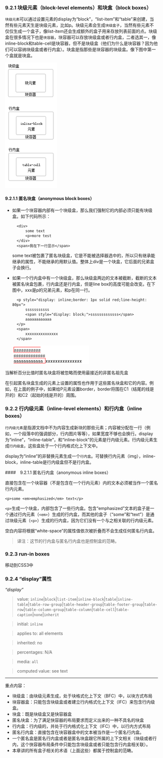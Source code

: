 
### 9.2.1 块级元素（block-level elements）和块盒（block boxes）

`块级元素`可以通过设置元素的display为“block”，“list-item”和“table”来创建，当然有些元素天生是块级元素，比如p。块级元素会生成`块级盒子`，当然有些元素不仅仅生成一个盒子，像list-item还会生成额外的盒子用来存放列表前面的点。块级盒在很多情况下也是`块容器`，块容器可以存放块级盒或者行内盒，二者选其一，像inline-block和table-cell是块容器，但不是块级盒（他们为什么是块容器？因为他们可以容纳块级盒或者行内盒）。块盒是指那些是块容器的块级盒。像下图中第一个盒就是块盒。

![](img/rel1.jpg)

#### 9.2.1.1 匿名块盒（anonymous block boxes）

- 如果一个块容器内部有一个块级盒，那么我们强制它的内部必须只能有块级盒。如下代码所示：

		<div>
		    some text
		    <p>more test
		</div>
		<span>我在下一行显示</span>

	some text被包裹了匿名块级盒，它是不能被选择器选中的，所以只有继承能继承的属性，不能继承的用默认值。整体上div是一个块盒，它后面的兄弟盒子会换行。



- 如果一个行内盒中有一个块级盒，那么块级盒两边的文本被截断，截断的文本被匿名块盒包裹，行内盒还是行内盒，但是line box的高度可能会改变。在下图中，xxx是p的兄弟元素，和p在同一行。

		<p style="display: inline;border: 1px solid red;line-height: 80px">
	        sssssssssss
	        <span style="display: block;">sssssssssssss</span>
	        aaaaaaaaaaaa
	    </p>
	    <span>
	        xxxxxxxxxxxxxxx
	    </span>

	![break inline element](img/Anony_box.jpg)

当解析百分比值时匿名块盒将被忽略而使用最接近的非匿名祖先盒

在引起匿名块盒生成的元素上设置的属性也作用于这些匿名块盒和它的内容。例如，在上面的例子中，如果给P元素设置border，border将围在C1（结尾的线是开的）和C2（起始的线是开的）周围。

### 9.2.2 行内级元素（inline-level elements）和行内盒（inline boxes）

`行内级元素`是指源文档中不为内容生成新块的那些元素；内容被分配在一行（例如，一个段落中的强调部分，行内图片等等），如果宽度不够也会换行。display为“inline”，“inline-table”，和“inline-block”的元素是行内级元素。行内级元素生成`行内级盒`，这些盒处于一个行内格式化上下文中。

display为“inline”的非替换元素生成一个`行内盒`。可替换行内元素（img），inline-block，inline-table是行内级盒但不是行内盒。

####　9.2.1.1 匿名行内盒（anonymous inline boxes）

直接包含在一个块容器（不是包含在一个行内元素）内的文本必须被当作一个匿名行内元素。


	<p>some <em>emphasized</em> text</p>


`<p>`生成一个块盒，内部包含了一些行内盒。包含“emphasized”文本的盒子是一个通过行内元素（`<em>`）生成的行内盒，而其他的盒子（“some”和“text”）是通过块级元素（`<p>`）生成的行内盒，因为它们没有一个与之相关联的行内级元素。

空白内容将根据“white-space”的属性值依次被折叠而不会生成任何匿名行内盒。

>译注：这节的行内盒与匿名行内盒也是控制盒的范畴。

### 9.2.3 run-in boxes
移动到CSS3中

### 9.2.4 “display”属性
*“display”*
>value: `inline`|`block`|`list-item`|`inline-block`|`table`|`inline-table`|`table-row-group`|`table-header-group`|`table-footer-group`|`table-row`|`table-column-group`|`table-column`|`table-cell`|`table-caption`|`none`|`inherit`

>initial: `inline`

>applies to: all elements

>inherited: no

>percentages: N/A

>media: `all`

>computed value: see text

---
重点内容：

* 块级盒：由块级元素生成，处于块格式化上下文（BFC）中，以块方式布局
* 块容器盒：只能包含块级盒或者建立行内格式化上下文（IFC）来包含行内级盒。
* 块盒：既是块级盒又是快容器盒
* 匿名块盒：为了满足快容器的布局要求而定义出来的一种不具名的块盒
* 行内盒：行内级的，并处于行内格式化上下文（IFC）中，以行内方式布局
* 匿名行内盒：直接包含在块容器盒中的文本被当作是一个匿名行内盒。
* 一个匿名盒是匿名行内盒或者是匿名块盒跟它所属的上下文相关（块级或者行内，这个快容器布局条件中只能包含块级盒或者只能包含行内盒相关联）。
* 本章讲的所有盒子相关的术语（上面这些）都属于控制盒的范畴。